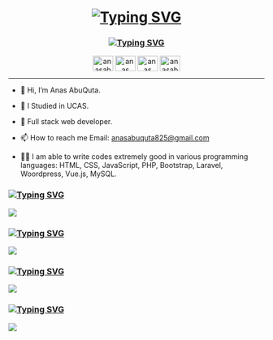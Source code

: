 <h1 align="center">
    <a href="https://github.com/AnasAbuQuta"><img
            src="https://readme-typing-svg.demolab.com?font=Fira+Code&weight=500&size=23&pause=1050&color=7B7CF7FF&center=true&vCenter=true&multiline=true&repeat=false&width=435&lines=Anas+Abu+Quta"
            alt="Typing SVG" /></a>
</h1>
<h3 align="center">
    <a href="https://github.com/AnasAbuQuta"><img
            src="https://readme-typing-svg.demolab.com?font=Fira+Code&weight=500&size=23&pause=1500&color=7B7CF7E1&center=true&vCenter=true&width=435&lines=Full+-+Stack+Web+Developer;Always+Learning+New+Things"
            alt="Typing SVG" /></a>
</h3>

<p align="center">
    <a href="https://twitter.com/anasabuquta" target="blank"><img align="center"
            src="https://raw.githubusercontent.com/rahuldkjain/github-profile-readme-generator/master/src/images/icons/Social/twitter.svg"
            alt="anasabuquta" height="30" width="40" /></a>
    <a href="https://www.linkedin.com/in/anas-abu-quta-4a25b1241/" target="blank"><img align="center"
            src="https://raw.githubusercontent.com/rahuldkjain/github-profile-readme-generator/master/src/images/icons/Social/linked-in-alt.svg"
            alt="anas abu quta" height="30" width="40" /></a>
    <a href="https://www.facebook.com/anas.abuquta" target="blank"><img align="center"
            src="https://raw.githubusercontent.com/rahuldkjain/github-profile-readme-generator/master/src/images/icons/Social/facebook.svg"
            alt="anas abu quta" height="30" width="40" target="_blank" /></a>
    <a href="https://instagram.com/anasabuquta3" target="blank"><img align="center"
            src="https://raw.githubusercontent.com/rahuldkjain/github-profile-readme-generator/master/src/images/icons/Social/instagram.svg"
            alt="anasabuquta3" height="30" width="40" /></a>
</p>

<hr />

- 👋 Hi, I’m Anas AbuQuta.

- 👀 I Studied in UCAS.

- 🌱 Full stack web developer.

- 📫 How to reach me Email: anasabuquta825@gmail.com

- 👨‍💻 I am able to write codes extremely good in various programming languages: HTML, CSS, JavaScript, PHP,
Bootstrap, Laravel, Woordpress, Vue.js, MySQL.

<!-- https://github.com/AnasAbuQuta -->

<h3 align="left">
    <a href="https://github.com/AnasAbuQuta"><img
            src="https://readme-typing-svg.demolab.com?font=Fira+Code&pause=1000&repeat=false&color=7B7CF7E1&width=435&lines=Languages%3A"
            alt="Typing SVG" /></a>
</h3>

<p>
    <a href="https://skillicons.dev">
        <img src="https://skillicons.dev/icons?i=php,js,cs,html,css" />
    </a>
</p>

<h3 align="left">
    <a href="https://github.com/AnasAbuQuta"><img
            src="https://readme-typing-svg.demolab.com?font=Fira+Code&pause=1000&repeat=false&color=7B7CF7E1&width=435&lines=Frontend%3A"
            alt="Typing SVG" /></a>
</h3>

<p>
    <a href="https://skillicons.dev">
        <img src="https://skillicons.dev/icons?i=vuejs,bootstrap,wordpress,jquery" />
    </a>
</p>

<h3 align="left">
    <a href="https://github.com/AnasAbuQuta"><img
            src="https://readme-typing-svg.demolab.com?font=Fira+Code&pause=1000&repeat=false&color=7B7CF7E1&width=435&lines=Backend%3A"
            alt="Typing SVG" /></a>
</h3>

<p>
    <a href="https://skillicons.dev">
        <img src="https://skillicons.dev/icons?i=php,wordpress,laravel,mysql" />
    </a>
</p>

<h3 align="left">
    <a href="https://github.com/AnasAbuQuta"><img
            src="https://readme-typing-svg.demolab.com?font=Fira+Code&pause=1000&repeat=false&color=7B7CF7E1&width=435&lines=Tools%3A"
            alt="Typing SVG" /></a>
</h3>

<p>
    <a href="https://skillicons.dev">
        <img src="https://skillicons.dev/icons?i=vscode,visualstudio,xd,git,github,postman" />
    </a>
</p>

<!-- <p align="left">
    <a href="https://laravel.com/" target="_blank" rel="noreferrer"> <img
            src="https://raw.githubusercontent.com/devicons/devicon/master/icons/laravel/laravel-plain-wordmark.svg"
            alt="laravel" width="40" height="40" /> </a><a href="https://www.php.net" target="_blank" rel="noreferrer">
        <img src="https://raw.githubusercontent.com/devicons/devicon/master/icons/php/php-original.svg" alt="php"
            width="40" height="40" /> </a><a href="https://www.w3.org/html/" target="_blank" rel="noreferrer"> <img
            src="https://raw.githubusercontent.com/devicons/devicon/master/icons/html5/html5-original-wordmark.svg"
            alt="html5" width="40" height="40" /> </a>
    <a href="https://www.w3schools.com/css/" target="_blank" rel="noreferrer"> <img
            src="https://raw.githubusercontent.com/devicons/devicon/master/icons/css3/css3-original-wordmark.svg"
            alt="css3" width="40" height="40" /> </a><a href="https://www.w3schools.com/cs/" target="_blank"
        rel="noreferrer"> <img
            src="https://raw.githubusercontent.com/devicons/devicon/master/icons/csharp/csharp-original.svg"
            alt="csharp" width="40" height="40" /> </a>
    <a href="https://getbootstrap.com" target="_blank" rel="noreferrer"> <img
            src="https://raw.githubusercontent.com/devicons/devicon/master/icons/bootstrap/bootstrap-plain-wordmark.svg"
            alt="bootstrap" width="40" height="40" /> </a>
    <a href="https://developer.mozilla.org/en-US/docs/Web/JavaScript" target="_blank" rel="noreferrer"> <img
            src="https://raw.githubusercontent.com/devicons/devicon/master/icons/javascript/javascript-original.svg"
            alt="javascript" width="40" height="40" /> </a><a href="https://vuejs.org/" target="_blank"
        rel="noreferrer"> <img
            src="https://raw.githubusercontent.com/devicons/devicon/master/icons/vuejs/vuejs-original-wordmark.svg"
            alt="vuejs" width="40" height="40" /> </a> <a href="https://www.mysql.com/" target="_blank"
        rel="noreferrer">
        <img src="https://raw.githubusercontent.com/devicons/devicon/master/icons/mysql/mysql-original-wordmark.svg"
            alt="mysql" width="40" height="40" /> </a> <a href="https://www.adobe.com/products/xd.html" target="_blank"
        rel="noreferrer"> <img src="https://cdn.worldvectorlogo.com/logos/adobe-xd.svg" alt="xd" width="40"
            height="40" /> </a><a href="https://git-scm.com/" target="_blank" rel="noreferrer">
        <img src="https://www.vectorlogo.zone/logos/git-scm/git-scm-icon.svg" alt="git" width="40" height="40" /> </a>
</p> -->
